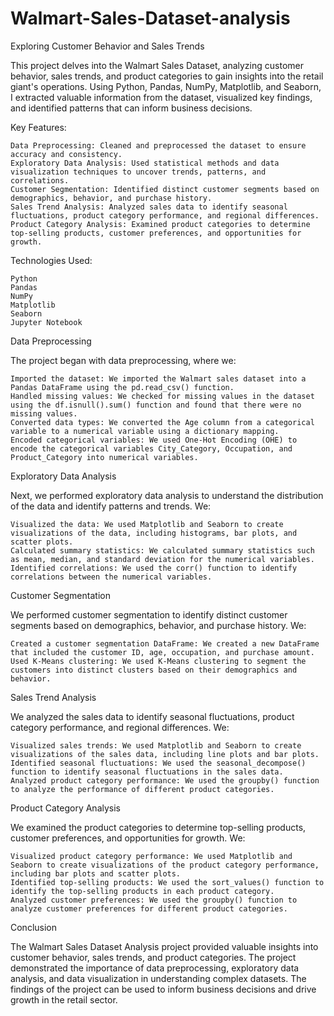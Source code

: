 # Walmart-Sales-Dataset-analysis

Exploring Customer Behavior and Sales Trends

This project delves into the Walmart Sales Dataset, analyzing customer behavior, sales trends, and product categories to gain insights into the retail giant's operations. Using Python, Pandas, NumPy, Matplotlib, and Seaborn, I extracted valuable information from the dataset, visualized key findings, and identified patterns that can inform business decisions.

Key Features:

    Data Preprocessing: Cleaned and preprocessed the dataset to ensure accuracy and consistency.
    Exploratory Data Analysis: Used statistical methods and data visualization techniques to uncover trends, patterns, and correlations.
    Customer Segmentation: Identified distinct customer segments based on demographics, behavior, and purchase history.
    Sales Trend Analysis: Analyzed sales data to identify seasonal fluctuations, product category performance, and regional differences.
    Product Category Analysis: Examined product categories to determine top-selling products, customer preferences, and opportunities for growth.

Technologies Used:

    Python
    Pandas
    NumPy
    Matplotlib
    Seaborn
    Jupyter Notebook

Data Preprocessing

The project began with data preprocessing, where we:

    Imported the dataset: We imported the Walmart sales dataset into a Pandas DataFrame using the pd.read_csv() function.
    Handled missing values: We checked for missing values in the dataset using the df.isnull().sum() function and found that there were no missing values.
    Converted data types: We converted the Age column from a categorical variable to a numerical variable using a dictionary mapping.
    Encoded categorical variables: We used One-Hot Encoding (OHE) to encode the categorical variables City_Category, Occupation, and Product_Category into numerical variables.

Exploratory Data Analysis

Next, we performed exploratory data analysis to understand the distribution of the data and identify patterns and trends. We:

    Visualized the data: We used Matplotlib and Seaborn to create visualizations of the data, including histograms, bar plots, and scatter plots.
    Calculated summary statistics: We calculated summary statistics such as mean, median, and standard deviation for the numerical variables.
    Identified correlations: We used the corr() function to identify correlations between the numerical variables.

Customer Segmentation

We performed customer segmentation to identify distinct customer segments based on demographics, behavior, and purchase history. We:

    Created a customer segmentation DataFrame: We created a new DataFrame that included the customer ID, age, occupation, and purchase amount.
    Used K-Means clustering: We used K-Means clustering to segment the customers into distinct clusters based on their demographics and behavior.

Sales Trend Analysis

We analyzed the sales data to identify seasonal fluctuations, product category performance, and regional differences. We:

    Visualized sales trends: We used Matplotlib and Seaborn to create visualizations of the sales data, including line plots and bar plots.
    Identified seasonal fluctuations: We used the seasonal_decompose() function to identify seasonal fluctuations in the sales data.
    Analyzed product category performance: We used the groupby() function to analyze the performance of different product categories.

Product Category Analysis

We examined the product categories to determine top-selling products, customer preferences, and opportunities for growth. We:

    Visualized product category performance: We used Matplotlib and Seaborn to create visualizations of the product category performance, including bar plots and scatter plots.
    Identified top-selling products: We used the sort_values() function to identify the top-selling products in each product category.
    Analyzed customer preferences: We used the groupby() function to analyze customer preferences for different product categories.

Conclusion

The Walmart Sales Dataset Analysis project provided valuable insights into customer behavior, sales trends, and product categories. The project demonstrated the importance of data preprocessing, exploratory data analysis, and data visualization in understanding complex datasets. The findings of the project can be used to inform business decisions and drive growth in the retail sector.
